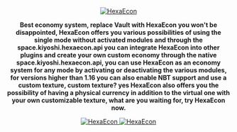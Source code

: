 <div align="center">
    <a href="https://i.imgur.com/VJkhArh.png">
        <img src="https://i.imgur.com/xgE01ZK.png" alt="HexaEcon">
    </a>
    <p align="center">
        <b>Best economy system, replace Vault with HexaEcon you won't be disappointed, HexaEcon offers you various possibilities of using the single mode without activated modules and through the space.kiyoshi.hexaecon.api you can integrate HexaEcon into other plugins and create your own custom economy through the native space.kiyoshi.hexaecon.api, you can use HexaEcon as an economy system for any mode by activating or deactivating the various modules, for versions higher than 1.16 you can also enable NBT support and use a custom texture, custom texture? yes HexaEcon also offers you the possibility of having a physical currency in addition to the virtual one with your own customizable texture, what are you waiting for, try HexaEcon now.</b>
     </p>
  <a href="https://i.imgur.com/FmWuZw9.png">
        <img src="https://i.imgur.com/FmWuZw9.png" alt="HexaEcon">
    </a>
  <a href="https://i.imgur.com/eATynbr.png">
        <img src="https://i.imgur.com/eATynbr.png" alt="HexaEcon">
    </a>
</div>
